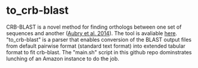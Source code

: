 to_crb-blast
============
CRB-BLAST is a novel method for finding orthologs between one set of sequences and another ([Aubry et al. 2014](http://www.plosgenetics.org/article/info%3Adoi%2F10.1371%2Fjournal.pgen.1004365)). The tool is avaliable [here](https://github.com/cboursnell/crb-blast). "to_crb-blast" is a parser that enables conversion of the BLAST output files from default pairwise format (standard text format) into extended tabular format to fit crb-blast. The "main.sh" script in this github repo dominstrates lunching of an Amazon instance to do the job. 
